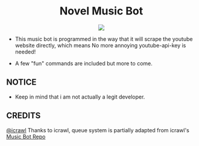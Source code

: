 
<h1 align="center">
  Novel Music Bot
</h1>

<p align="center">
  <img src="https://imgur.com/a/kIUSPFF" />
</p>



- This music bot is programmed in the way that it will scrape the youtube website directly, which means No more annoying youtube-api-key is needed!

- A few "fun" commands are included but more to come.

## NOTICE
- Keep in mind that i am not actually a legit developer.

## CREDITS
[@icrawl](https://github.com/iCrawl)
Thanks to icrawl, queue system is partially adapted from icrawl's [Music Bot Repo](https://github.com/iCrawl/discord-music-bot)
